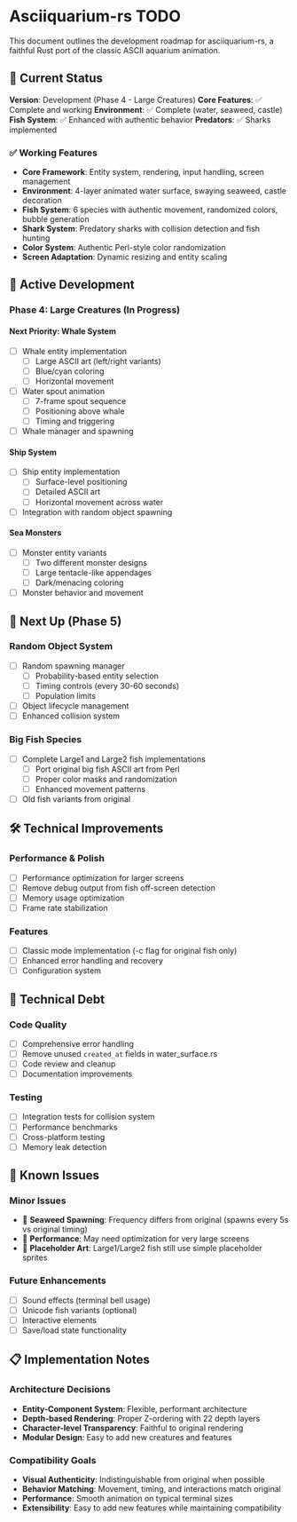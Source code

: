 # Asciiquarium-rs TODO

This document outlines the development roadmap for asciiquarium-rs, a faithful Rust port of the classic ASCII aquarium animation.

## 🎯 Current Status

**Version**: Development (Phase 4 - Large Creatures)
**Core Features**: ✅ Complete and working
**Environment**: ✅ Complete (water, seaweed, castle)
**Fish System**: ✅ Enhanced with authentic behavior
**Predators**: ✅ Sharks implemented

### ✅ Working Features
- **Core Framework**: Entity system, rendering, input handling, screen management
- **Environment**: 4-layer animated water surface, swaying seaweed, castle decoration
- **Fish System**: 6 species with authentic movement, randomized colors, bubble generation
- **Shark System**: Predatory sharks with collision detection and fish hunting
- **Color System**: Authentic Perl-style color randomization
- **Screen Adaptation**: Dynamic resizing and entity scaling

## 🚧 Active Development

### Phase 4: Large Creatures (In Progress)

#### Next Priority: Whale System
- [ ] Whale entity implementation
  - [ ] Large ASCII art (left/right variants)
  - [ ] Blue/cyan coloring
  - [ ] Horizontal movement
- [ ] Water spout animation
  - [ ] 7-frame spout sequence
  - [ ] Positioning above whale
  - [ ] Timing and triggering
- [ ] Whale manager and spawning

#### Ship System
- [ ] Ship entity implementation
  - [ ] Surface-level positioning
  - [ ] Detailed ASCII art
  - [ ] Horizontal movement across water
- [ ] Integration with random object spawning

#### Sea Monsters
- [ ] Monster entity variants
  - [ ] Two different monster designs
  - [ ] Large tentacle-like appendages
  - [ ] Dark/menacing coloring
- [ ] Monster behavior and movement

## 🎯 Next Up (Phase 5)

### Random Object System
- [ ] Random spawning manager
  - [ ] Probability-based entity selection
  - [ ] Timing controls (every 30-60 seconds)
  - [ ] Population limits
- [ ] Object lifecycle management
- [ ] Enhanced collision system

### Big Fish Species
- [ ] Complete Large1 and Large2 fish implementations
  - [ ] Port original big fish ASCII art from Perl
  - [ ] Proper color masks and randomization
  - [ ] Enhanced movement patterns
- [ ] Old fish variants from original

## 🛠️ Technical Improvements

### Performance & Polish
- [ ] Performance optimization for larger screens
- [ ] Remove debug output from fish off-screen detection
- [ ] Memory usage optimization
- [ ] Frame rate stabilization

### Features
- [ ] Classic mode implementation (-c flag for original fish only)
- [ ] Enhanced error handling and recovery
- [ ] Configuration system

## 🧹 Technical Debt

### Code Quality
- [ ] Comprehensive error handling
- [ ] Remove unused `created_at` fields in water_surface.rs
- [ ] Code review and cleanup
- [ ] Documentation improvements

### Testing
- [ ] Integration tests for collision system
- [ ] Performance benchmarks
- [ ] Cross-platform testing
- [ ] Memory leak detection

## 🎨 Known Issues

### Minor Issues
- 🔧 **Seaweed Spawning**: Frequency differs from original (spawns every 5s vs original timing)
- 🔧 **Performance**: May need optimization for very large screens
- 🔧 **Placeholder Art**: Large1/Large2 fish still use simple placeholder sprites

### Future Enhancements
- [ ] Sound effects (terminal bell usage)
- [ ] Unicode fish variants (optional)
- [ ] Interactive elements
- [ ] Save/load state functionality

## 📋 Implementation Notes

### Architecture Decisions
- **Entity-Component System**: Flexible, performant architecture
- **Depth-based Rendering**: Proper Z-ordering with 22 depth layers
- **Character-level Transparency**: Faithful to original rendering
- **Modular Design**: Easy to add new creatures and features

### Compatibility Goals
- **Visual Authenticity**: Indistinguishable from original when possible
- **Behavior Matching**: Movement, timing, and interactions match original
- **Performance**: Smooth animation on typical terminal sizes
- **Extensibility**: Easy to add new features while maintaining compatibility
